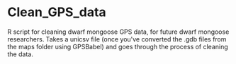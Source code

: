# Clean_GPS_data
R script for cleaning dwarf mongoose GPS data, for future dwarf mongoose researchers.
Takes a unicsv file (once you've converted the .gdb files from the maps folder using GPSBabel) and goes through the process of cleaning the data.
